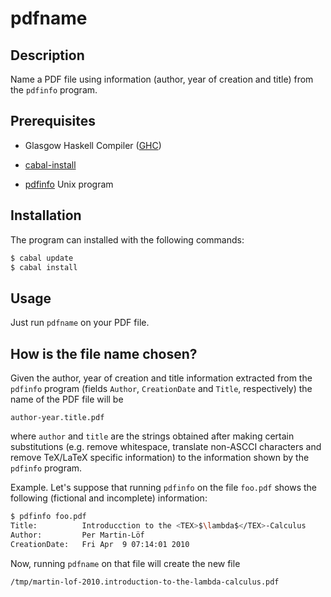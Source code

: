 pdfname
=======

Description
-----------

Name a PDF file using information (author, year of creation and title)
from the `pdfinfo` program.

Prerequisites
--------------

* Glasgow Haskell Compiler ([GHC](https://www.haskell.org/ghc/))

* [cabal-install](http://www.haskell.org/cabal/)

* [pdfinfo](http://linuxcommand.org/man_pages/pdfinfo1.html) Unix
  program

Installation
------------

The program can installed with the following commands:

```bash
$ cabal update
$ cabal install
```

Usage
-----

Just run `pdfname` on your PDF file.

How is the file name chosen?
---------------------------

Given the author, year of creation and title information extracted
from the `pdfinfo` program (fields `Author`, `CreationDate` and
`Title`, respectively) the name of the PDF file will be

```
author-year.title.pdf
```

where `author` and `title` are the strings obtained after making
certain substitutions (e.g. remove whitespace, translate non-ASCCI
characters and remove TeX/LaTeX specific information) to the
information shown by the `pdfinfo` program.

Example. Let's suppose that running `pdfinfo` on the file `foo.pdf`
shows the following (fictional and incomplete) information:

```bash
$ pdfinfo foo.pdf
Title:          Introducction to the <TEX>$\lambda$</TEX>-Calculus
Author:         Per Martin-Löf
CreationDate:   Fri Apr  9 07:14:01 2010
```

Now, running `pdfname` on that file will create the new file

```
/tmp/martin-lof-2010.introduction-to-the-lambda-calculus.pdf
```
